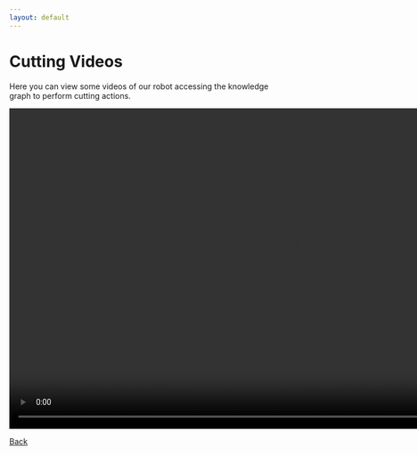 ```yaml
---
layout: default
---
```


# Cutting Videos

Here you can view some videos of our robot accessing the knowledge graph to perform cutting actions.

 <video width="1024" height="576" controls>
	<source src="vid/demo_video.mp4" type="video/mp4">
Your browser does not support the video tag.
</video> 

[Back](./Webinterface.html)
